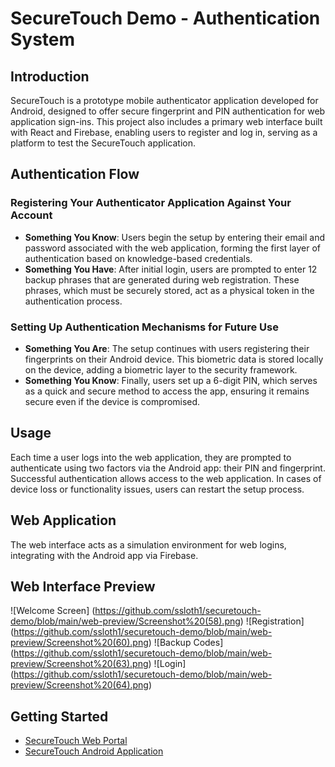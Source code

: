 # SecureTouch Demo - Authentication System

## Introduction
SecureTouch is a prototype mobile authenticator application developed for Android, designed to offer secure fingerprint and PIN authentication for web application sign-ins. This project also includes a primary web interface built with React and Firebase, enabling users to register and log in, serving as a platform to test the SecureTouch application.

## Authentication Flow
### Registering Your Authenticator Application Against Your Account
- **Something You Know**: Users begin the setup by entering their email and password associated with the web application, forming the first layer of authentication based on knowledge-based credentials.
- **Something You Have**: After initial login, users are prompted to enter 12 backup phrases that are generated during web registration. These phrases, which must be securely stored, act as a physical token in the authentication process.
 
### Setting Up Authentication Mechanisms for Future Use
- **Something You Are**: The setup continues with users registering their fingerprints on their Android device. This biometric data is stored locally on the device, adding a biometric layer to the security framework.
- **Something You Know**: Finally, users set up a 6-digit PIN, which serves as a quick and secure method to access the app, ensuring it remains secure even if the device is compromised.

## Usage
Each time a user logs into the web application, they are prompted to authenticate using two factors via the Android app: their PIN and fingerprint. Successful authentication allows access to the web application. In cases of device loss or functionality issues, users can restart the setup process.

## Web Application
The web interface acts as a simulation environment for web logins, integrating with the Android app via Firebase.

## Web Interface Preview
![Welcome Screen] (https://github.com/ssloth1/securetouch-demo/blob/main/web-preview/Screenshot%20(58).png)
![Registration] (https://github.com/ssloth1/securetouch-demo/blob/main/web-preview/Screenshot%20(60).png)
![Backup Codes] (https://github.com/ssloth1/securetouch-demo/blob/main/web-preview/Screenshot%20(63).png)
![Login] (https://github.com/ssloth1/securetouch-demo/blob/main/web-preview/Screenshot%20(64).png)


## Getting Started
- [SecureTouch Web Portal](https://jbebarski.com/)
- [SecureTouch Android Application](https://github.com/ssloth1/securetouch-demo/blob/main/android/app/release/app-release.apk)
